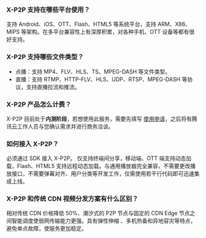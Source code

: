 
[](id:que1)
### X-P2P 支持在哪些平台使用？

支持 Android、iOS、OTT、Flash、HTML5 等系统平台，支持 ARM、X86、MIPS 等架构。在多平台兼容性上有深厚积累，对各种手机、OTT 设备等都有很好支持。

[](id:que2)
### X-P2P 支持哪些文件类型？
- 点播：支持 MP4、FLV、HLS、TS、MPEG-DASH 等文件类型。
- 直播：支持 RTMP、HTTP-FLV、HLS、UDP、RTSP、MPEG-DASH 等协议，支持直播拉流和推流。

[](id:que3)
### X-P2P 产品怎么计费？
X-P2P 目前处于**内测阶段**，若想使用此服务，需要先填写 [使用申请](https://cloud.tencent.com/apply/p/npwwbfakdis)，之后将有腾讯云工作人员与您确认需求并进行商务洽谈。

[](id:que4)
### 如何接入 X-P2P？
必须通过 SDK 接入 X-P2P。
仅支持终端间分享，移动端、OTT 端支持动态加载，Flash、HTML5 支持远程动态加载。与通用播放器完全兼容，不需要更改播放接口，不需要弹幕对齐、用户分类等开发工作，仅需使用若干行代码即可迅速集成上线。

[](id:que5)
### X-P2P 和传统 CDN 视频分发方案有什么区别？

相对传统 CDN 价格降低 50%、潮汐式的 P2P 节点与固定的 CDN Edge 节点之间智能调度使弱网传输能力更强。具有弹性伸缩 、多机热备和异地容灾等特点，避免单点故障，使服务更加稳定。

